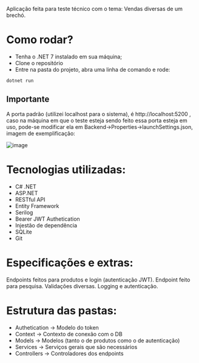 Aplicação feita para teste técnico com o tema: Vendas diversas de um brechó.

# Como rodar?
* Tenha o .NET 7 instalado em sua máquina;
* Clone o repositório
* Entre na pasta do projeto, abra uma linha de comando e rode:
```
dotnet run
```

## Importante

A porta padrão (utilizei localhost para o sistema), é http://localhost:5200 , caso na máquina em que o teste esteja sendo feito essa porta esteja em uso, pode-se modificar ela em Backend->Properties->launchSettings.json, imagem de exemplificação:

![image](https://github.com/bonifacio-pedro/teste-tecnico-backend/assets/123605656/2f31e1c0-ee84-4a8a-8210-787ae4ed0bc9)


# Tecnologias utilizadas:
* C# .NET
* ASP.NET
* RESTful API
* Entity Framework
* Serilog
* Bearer JWT Authetication
* Injestão de dependência
* SQLite
* Git

# Especificações e extras:
Endpoints feitos para produtos e login (autenticação JWT).
Endpoint feito para pesquisa.
Validações diversas.
Logging e autenticação.

# Estrutura das pastas:
* Authetication -> Modelo do token
* Context -> Contexto de conexão com o DB
* Models -> Modelos (tanto o de produtos como o de autenticação)
* Services -> Serviços gerais que são necessários
* Controllers -> Controladores dos endpoints
